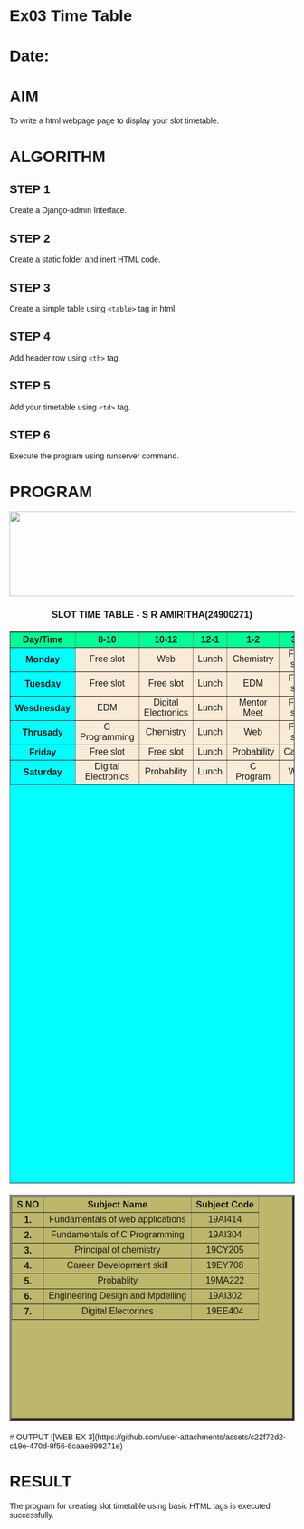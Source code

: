 # Ex03 Time Table
# Date:
# AIM
To write a html webpage page to display your slot timetable.

# ALGORITHM
## STEP 1
Create a Django-admin Interface.

## STEP 2
Create a static folder and inert HTML code.

## STEP 3
Create a simple table using `<table>` tag in html.

## STEP 4
Add header row using `<th>` tag.

## STEP 5
Add your timetable using `<td>` tag.

## STEP 6
Execute the program using runserver command.

# PROGRAM
<!DOCTYPE html>
<html lang="en">
<head>
    <meta charset="UTF-8">
    <meta name="viewport" content="width=device-width, initial-scale=1.0">
    <title>TIME TABLE</title>
    <center>
    <img src="logo.jpeg" width="1000" height="150">
    </center>
    <title>TIME TABLE</title>
    <center>
    <h3> SLOT TIME TABLE - S R AMIRITHA(24900271) </h3>    
    </center>
    </head>    
    <style>
        body{
            font-family:
    Arial,sans-serif;
          margin:0
          padding:0
            background-colour: antiquewhite;
            border;2px solid 
        }
        table{
            border-collapse: collapse;
            margin: 20px  auto;
            background-color: cyan;
                 solid
            box-shadow: 0;
        }
        td{
            border: 20px
        solid
            padding:10px;
            text-align:
        }
    </style>
<table border="1" width="50%" height="25%" style="text-align: center;">
    <tr  style="background-color: rgb(0, 255, 149);text-align: center">
    <th>Day/Time</th>
    <th> 8-10 </th>
    <th> 10-12 </th>
    <th> 12-1 </th>
    <th> 1-2 </th>
    <th> 3-5 </th>
    </tr>
    <tr> 
        <th style="background-color: cyan;"></thstyle>Monday</th>
        <td style="background-color: antiquewhite;">Free slot</td> 
        <td style="background-color:antiquewhite;"> Web</td>
        <td style="background-color:antiquewhite;"> Lunch </td>
        <td style="background-color:antiquewhite;"> Chemistry</td>
        <td style="background-color:antiquewhite;"> Free slot </td>
    </tr>
    <tr>
        <th style="background-color: cyan;"></thstyle>Tuesday</th>
        <td style="background-color:antiquewhite;"> Free slot </td>
        <td style="background-color:antiquewhite;"> Free slot</td>
        <td style="background-color: antiquewhite;"> Lunch </td>
        <td style="background-color: antiquewhite;"> EDM </td>
        <td style="background-color:antiquewhite;"> Free slot </td>
    </tr>
    <tr>
        <th style="background-color: cyan;"></thstyle>Wesdnesday</th>
        <td style="background-color:antiquewhite;"> EDM </td>
        <td style="background-color:antiquewhite;"> Digital Electronics </td>
        <td style="background-color:antiquewhite;"> Lunch </td>
        <td style="background-color:antiquewhite;"> Mentor Meet </td>
        <td style="background-color:antiquewhite;"> Free slot </td>
    </tr>  
    <tr>
        <th style="background-color: cyan;"></thstyle>Thrusady</th>
        <td style="background-color:antiquewhite;"> C Programming </td>
        <td style="background-color:antiquewhite;"> Chemistry </td>
        <td style="background-color:antiquewhite;"> Lunch </td>
        <td style="background-color:antiquewhite;"> Web </td>
        <td style="background-color:antiquewhite;"> Free slot </td>
    </tr>
    <tr>
        <th style="background-color: cyan;"></thstyle>Friday</th>
        <td style="background-color: antiquewhite;"> Free slot </td>
        <td style="background-color: antiquewhite;"> Free slot </td>
        <td style="background-color: antiquewhite;"> Lunch </td>
        <td style="background-color: antiquewhite;"> Probability </td>
        <td style="background-color: antiquewhite;"> Career</td>
    </tr>
    <tr>
        <th style="background-color: cyan;text-align: center;"></thstyle>Saturday</th>
        <td style="background-color: antiquewhite;text-align: center"></thstyle>Digital Electronics</td>
        <td style="background-color: antiquewhite ;text-align: center"></thstyle>Probability</td>
        <td style="background-color: antiquewhite;text-align: center"></thstyle>Lunch</td>
        <td style="background-color:antiquewhite ;text-align: center"></thstyle>C Program</td>
        <td style="background-color: antiquewhite;text-align: center"></thstyle>Web</td>
    </tr>    
</table>
</head>
<body>
<table border="4px" width="300" height="400" style="background-color:darkkhaki; text-align: center;">
        <tr>
            <th> S.NO </th>
            <th> Subject Name </th>
            <th> Subject Code </th>
        </tr>
        <tr>
            <th> 1. </th>
            <td> Fundamentals of web applications </td>
            <td> 19AI414 </td>
        </tr>
        <tr>
            <th> 2. </th>
            <td> Fundamentals of C Programming </td>
            <td> 19AI304 </td>
        </tr>
        <tr>
            <th> 3. </th>
            <td> Principal of chemistry </td>
            <td> 19CY205 </td>
        </tr>
        <tr>
            <th> 4. </th>
            <td> Career Development skill</td> </td>
            <td> 19EY708 </td>
        </tr>
        <tr>
            <th> 5. </th>
            <td> Probablity</td>
            <td> 19MA222 </td>
         </tr>  
         <tr>
            <th> 6. </th>
            <td> Engineering Design and Mpdelling </td>
            <td> 19AI302 </td>
         </tr>  
         <tr>
            <th> 7. </th>
            <td> Digital Electorincs </td>
            <td> 19EE404 </td>
         </tr>  
</table>
</body>
</html>
# OUTPUT
![WEB EX 3](https://github.com/user-attachments/assets/c22f72d2-c19e-470d-9f56-6caae899271e)

# RESULT
The program for creating slot timetable using basic HTML tags is executed successfully.
